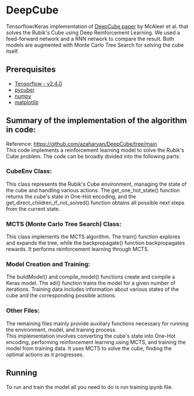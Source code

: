 # DeepCube
Tensorflow/Keras implementation of [DeepCube paper](https://arxiv.org/pdf/1805.07470.pdf) by McAleer et al. that solves the Rubik's Cube using Deep Reinforcement Learning. We used a feed-forward network and a RNN network to compare the result. Both models are augmented with Monte Carlo Tree Search for solving the cube itself.

## Prerequisites
* [Tensorflow - v2.4.0](https://github.com/tensorflow/tensorflow)
* [pycuber](https://github.com/adrianliaw/PyCuber)
* [numpy](https://github.com/numpy/numpy)
* [matplotlib](https://github.com/matplotlib/matplotlib)

## Summary of the implementation of the algorithm in code:
Reference: https://github.com/azaharyan/DeepCube/tree/main <br />
This code implements a reinforcement learning model to solve the Rubik's Cube problem. The code can be broadly divided into the following parts:
### CubeEnv Class: 
This class represents the Rubik's Cube environment, managing the state of the cube and handling various actions. The get_one_hot_state() function returns the cube's state in One-Hot encoding, and the get_direct_children_if_not_solved() function obtains all possible next steps from the current state.
### MCTS (Monte Carlo Tree Search) Class: 
This class implements the MCTS algorithm. The train() function explores and expands the tree, while the backpropagate() function backpropagates rewards. It performs reinforcement learning through MCTS.
### Model Creation and Training: 
The buildModel() and compile_model() functions create and compile a Keras model. The adi() function trains the model for a given number of iterations.
Training data includes information about various states of the cube and the corresponding possible actions.
### Other Files: 
The remaining files mainly provide auxiliary functions necessary for running the environment, model, and training process. <br />
This implementation involves converting the cube's state into One-Hot encoding, performing reinforcement learning using MCTS, and training the model from training data. It uses MCTS to
solve the cube, finding the optimal actions as it progresses.

## Running
To run and train the model all you need to do is run training.ipynb file. 


